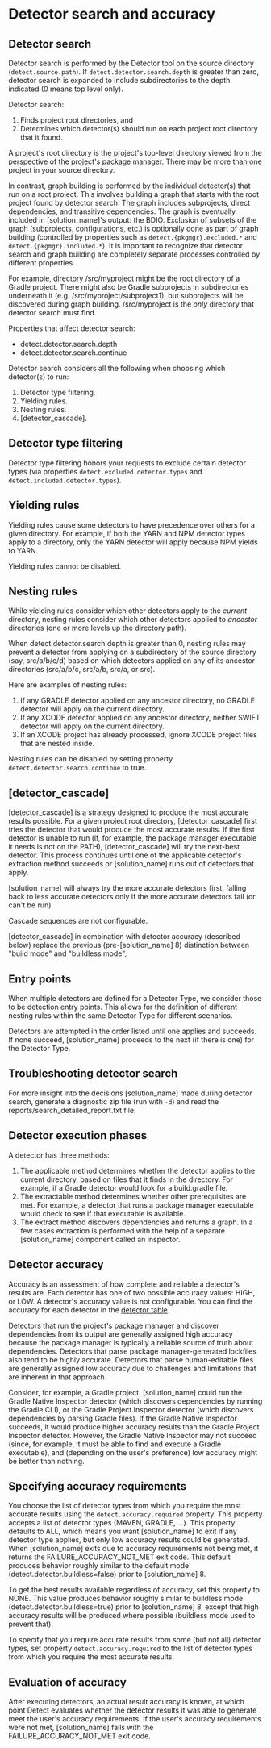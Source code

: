 # Detector search and accuracy

## Detector search

Detector search is performed by the Detector tool on the source directory (`detect.source.path`).
If `detect.detector.search.depth` is greater than zero, detector search is expanded to include subdirectories
to the depth indicated (0 means top level only).

Detector search:

1. Finds project root directories, and
2. Determines which detector(s) should run on each project root directory that it found.

A project's root directory is the project's top-level directory viewed from the perspective of the project's package manager.
There may be more than one project in your source directory.

In contrast, graph building is performed by the individual detector(s) that run on a root project. This involves building a graph that
starts with the root project found by detector search. The graph includes subprojects, direct dependencies, and transitive dependencies.
The graph is eventually included in [solution_name]'s output: the BDIO.
Exclusion of subsets of the graph (subprojects, configurations, etc.) is optionally done as 
part of graph building (controlled by properties such as `detect.{pkgmgr}.excluded.*` and `detect.{pkgmgr}.included.*`).
It is important to recognize that detector search and graph building are completely separate processes
controlled by different properties.

For example, directory /src/myproject might be the root directory of a Gradle project. There might also be Gradle subprojects
in subdirectories underneath it (e.g. /src/myproject/subproject1), but subprojects will be discovered during graph building.
/src/myproject is the *only* directory that detector search must find.

Properties that affect detector search:

* detect.detector.search.depth
* detect.detector.search.continue

Detector search considers all the following when choosing which detector(s) to run:

1. Detector type filtering.
1. Yielding rules.
1. Nesting rules.
1. [detector_cascade].

## Detector type filtering

Detector type filtering honors your requests to exclude certain detector types (via properties `detect.excluded.detector.types` and `detect.included.detector.types`).

## Yielding rules

Yielding rules cause some detectors to have precedence over others for a given directory. For example, if both the
YARN and NPM detector types apply to a directory, only the YARN detector will apply
because NPM yields to YARN.

Yielding rules cannot be disabled.

## Nesting rules

While yielding rules consider which other detectors apply to the *current* directory,
nesting rules consider which other detectors applied to *ancestor* directories
(one or more levels up the directory path).

When detect.detector.search.depth is greater than 0,
nesting rules may prevent a detector from applying on a subdirectory of the source directory (say, src/a/b/c/d)
based on which detectors applied on any of its ancestor directories (src/a/b/c, src/a/b, src/a, or src).

Here are examples of nesting rules:
1. If any GRADLE detector applied on any ancestor directory, no GRADLE detector will apply on the current directory.
1. If any XCODE detector applied on any ancestor directory, neither SWIFT detector will apply on the current directory.
1. If an XCODE project has already processed, ignore XCODE project files that are nested inside.

Nesting rules can be disabled by setting property `detect.detector.search.continue` to true.

## [detector_cascade]

[detector_cascade] is a strategy designed to produce the most accurate results possible.
For a given project root directory, [detector_cascade] first tries the detector that would produce the most accurate results.
If the first detector is unable to run (if, for example, the package manager executable it needs is not on the PATH),
[detector_cascade] will try the next-best detector. This process continues until one of the applicable detector's extraction method succeeds
or [solution_name] runs out of detectors that apply.

[solution_name] will always try the more accurate detectors first, falling back to less accurate detectors only if the more accurate
detectors fail (or can't be run). 

Cascade sequences are not configurable.

[detector_cascade] in combination with detector accuracy (described below) replace the previous (pre-[solution_name] 8) distinction between "build mode" and "buildless mode",

## Entry points

When multiple detectors are defined for a Detector Type, we consider those to be detection entry points.
This allows for the definition of different nesting rules within the same Detector Type for different scenarios.

Detectors are attempted in the order listed until one applies and succeeds.
If none succeed, [solution_name] proceeds to the next (if there is one) for the Detector Type.

## Troubleshooting detector search

For more insight into the decisions [solution_name] made during detector search, generate
a diagnostic zip file (run with `-d`) and read the reports/search_detailed_report.txt file.

## Detector execution phases

A detector has three methods:

1. The applicable method determines whether the detector applies to the current directory, based on files that it finds in the directory. For example, if a Gradle detector would look for a build.gradle file.
1. The extractable method determines whether other prerequisites are met. For example, a detector that runs a package manager executable would check to see if that executable is available.
1. The extract method discovers dependencies and returns a graph. In a few cases extraction is performed with the help of a separate [solution_name] component called an inspector.

## Detector accuracy

Accuracy is an assessment of how complete and reliable a detector's results are. Each detector has one of two possible accuracy values: HIGH, or LOW.
A detector's accuracy value is not configurable.
You can find the accuracy for each detector in the [detector table](../components/detectors.dita).

Detectors that run the project's package manager and
discover dependencies from its output are generally assigned high accuracy because the package manager is typically a reliable source of truth
about dependencies.
Detectors that parse package manager-generated lockfiles also tend to be highly accurate.
Detectors that parse human-editable files are generally assigned low accuracy due to challenges and limitations that are inherent in that approach.

Consider, for example, a Gradle project.
[solution_name] could run the Gradle Native Inspector detector
(which discovers dependencies by running the Gradle CLI), or the
Gradle Project Inspector detector (which discovers dependencies by parsing Gradle files).
If the Gradle Native Inspector succeeds, it would produce higher accuracy results than the Gradle Project Inspector detector.
However, the Gradle Native Inspector may not succeed (since, for example, it must be able to find and execute a Gradle executable),
and (depending on the user's preference) low accuracy might be better than nothing.

## Specifying accuracy requirements

You choose the list of detector types from which you require the most accurate results using the `detect.accuracy.required` property.
This property accepts a list of detector types (MAVEN, GRADLE, ...).
This property defaults to ALL, which means you want [solution_name] to exit if any detector type applies, but
only low accuracy results could be generated.
When [solution_name] exits due to accuracy requirements not being met, it returns the FAILURE_ACCURACY_NOT_MET exit code.
This default produces behavior roughly similar to the default mode (detect.detector.buildless=false) prior to [solution_name] 8.

To get the best results available regardless of accuracy, set this property to NONE.
This value produces behavior roughly similar to buildless mode (detect.detector.buildless=true) prior to [solution_name] 8,
except that high accuracy results will be produced where possible (buildless mode used to prevent that).

To specify that you require accurate results from some (but not all) detector types, set property
`detect.accuracy.required` to the list of detector types from which you require the most accurate results.

## Evaluation of accuracy

After executing detectors, an actual result accuracy is known, at which point Detect evaluates whether the detector results it was able to generate meet the user's accuracy requirements.
If the user's accuracy requirements were not met, [solution_name]
fails with the FAILURE_ACCURACY_NOT_MET exit code.
